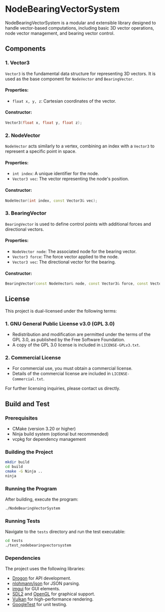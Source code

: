 # NodeBearingVectorSystem

NodeBearingVectorSystem is a modular and extensible library designed to handle vector-based computations, including basic 3D vector operations, node vector management, and bearing vector control.

## Components

### 1. **Vector3**
`Vector3` is the fundamental data structure for representing 3D vectors. It is used as the base component for `NodeVector` and `BearingVector`.

#### Properties:
- `float x, y, z`: Cartesian coordinates of the vector.

#### Constructor:
```cpp
Vector3(float x, float y, float z);
```

### 2. **NodeVector**
`NodeVector` acts similarly to a vertex, combining an index with a `Vector3` to represent a specific point in space.

#### Properties:
- `int index`: A unique identifier for the node.
- `Vector3 vec`: The vector representing the node's position.

#### Constructor:
```cpp
NodeVector(int index, const Vector3& vec);
```

### 3. **BearingVector**
`BearingVector` is used to define control points with additional forces and directional vectors.

#### Properties:
- `NodeVector node`: The associated node for the bearing vector.
- `Vector3 force`: The force vector applied to the node.
- `Vector3 vec`: The directional vector for the bearing.

#### Constructor:
```cpp
BearingVector(const NodeVector& node, const Vector3& force, const Vector3& vec);
```

## License
This project is dual-licensed under the following terms:

### 1. **GNU General Public License v3.0 (GPL 3.0)**
- Redistribution and modification are permitted under the terms of the GPL 3.0, as published by the Free Software Foundation.
- A copy of the GPL 3.0 license is included in `LICENSE-GPLv3.txt`.

### 2. **Commercial License**
- For commercial use, you must obtain a commercial license.
- Details of the commercial license are included in `LICENSE-Commercial.txt`.

For further licensing inquiries, please contact us directly.

## Build and Test

### Prerequisites
- CMake (version 3.20 or higher)
- Ninja build system (optional but recommended)
- vcpkg for dependency management

### Building the Project
```bash
mkdir build
cd build
cmake -G Ninja ..
ninja
```

### Running the Program
After building, execute the program:
```bash
./NodeBearingVectorSystem
```

### Running Tests
Navigate to the `tests` directory and run the test executable:
```bash
cd tests
./test_nodebearingvectorsystem
```

### Dependencies
The project uses the following libraries:
- [Drogon](https://github.com/drogonframework/drogon) for API development.
- [nlohmann/json](https://github.com/nlohmann/json) for JSON parsing.
- [imgui](https://github.com/ocornut/imgui) for GUI elements.
- [SDL2](https://libsdl.org/) and [OpenGL](https://www.opengl.org/) for graphical support.
- [Vulkan](https://vulkan.lunarg.com/) for high-performance rendering.
- [GoogleTest](https://github.com/google/googletest) for unit testing.
